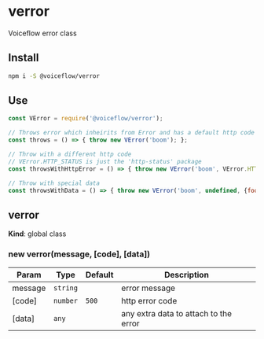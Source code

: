 # verror
Voiceflow error class

## Install
```bash
npm i -S @voiceflow/verror
```

## Use
```javascript
const VError = require('@voiceflow/verror');

// Throws error which inheirits from Error and has a default http code of 500 INTERNAL_SERVER_ERROR
const throws = () => { throw new VError('boom'); };

// Throw with a different http code
// VError.HTTP_STATUS is just the 'http-status' package
const throwsWithHttpError = () => { throw new VError('boom', VError.HTTP_STATUS.BAD_REQUEST); };

// Throw with special data
const throwsWithData = () => { throw new VError('boom', undefined, {foo: 'bar'}); };
```

<a name="verror"></a>

## verror
**Kind**: global class  
<a name="new_verror_new"></a>

### new verror(message, [code], [data])

| Param | Type | Default | Description |
| --- | --- | --- | --- |
| message | <code>string</code> |  | error message |
| [code] | <code>number</code> | <code>500</code> | http error code |
| [data] | <code>any</code> |  | any extra data to attach to the error |

